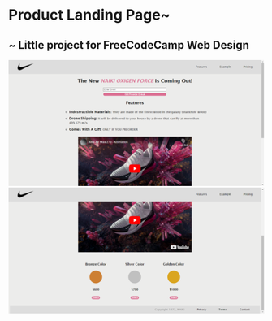 # Product Landing Page~

## ~ Little project for FreeCodeCamp Web Design

<img src="naiki1.png">
<img src="naiki2.png">
